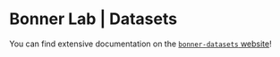 # Bonner Lab | Datasets

You can find extensive documentation on the [`bonner-datasets` website](https://bonnerlab.github.io/bonner-datasets/)!
